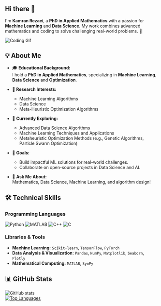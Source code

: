 ## Hi there 👋


I'm **Kamran Rezaei**, a **PhD in Applied Mathematics** with a passion for **Machine Learning** and **Data Science**. My work combines advanced mathematics and coding to solve challenging real-world problems. 🚀

![Coding Gif](https://media.giphy.com/media/836HiJc7pgzy8iNXCn/giphy.gif)

## 💡 **About Me**

- 🎓 **Educational Background:**  
  I hold a **PhD in Applied Mathematics**, specializing in **Machine Learning**, **Data Science** and **Optimization**.

- 🔭 **Research Interests:**  
  - Machine Learning Algorithms
  - Data Science
  - Meta-Heuristic Optimization Algorithms 

- 🌱 **Currently Exploring:**  
  - Advanced Data Science Algorithms  
  - Machine Learning Techniques and Applications  
  - Metaheuristic Optimization Methods (e.g., Genetic Algorithms, Particle Swarm Optimization)
 
- 🎯 **Goals:**  
  - Build impactful ML solutions for real-world challenges.  
  - Collaborate on open-source projects in Data Science and AI.
 
- 💬 **Ask Me About:**  
  Mathematics, Data Science, Machine Learning, and algorithm design!

## 🛠️ **Technical Skills**

### **Programming Languages**
![Python](https://img.shields.io/badge/Python-3776AB?style=for-the-badge&logo=python&logoColor=white)
![MATLAB](https://img.shields.io/badge/MATLAB-0076A8?style=for-the-badge&logo=mathworks&logoColor=white)
![C++](https://img.shields.io/badge/C++-00599C?style=for-the-badge&logo=cplusplus&logoColor=white)
![C](https://img.shields.io/badge/C-00599C?style=for-the-badge&logo=c&logoColor=white)

### **Libraries & Tools**
- **Machine Learning:** `Scikit-learn`, `TensorFlow`, `PyTorch`
- **Data Analysis & Visualization:** `Pandas`, `NumPy`, `Matplotlib`, `Seaborn`, `Plotly`
- **Mathematical Computing:** `MATLAB`, `SymPy`

## 📊 **GitHub Stats**

![GitHub stats](https://github-readme-stats.vercel.app/api?username=your-username&show_icons=true&theme=radical)  
[![Top Languages](https://github-readme-stats.vercel.app/api/top-langs/?username=your-username&layout=compact&theme=radical)](https://github.com/anuraghazra/github-readme-stats)

